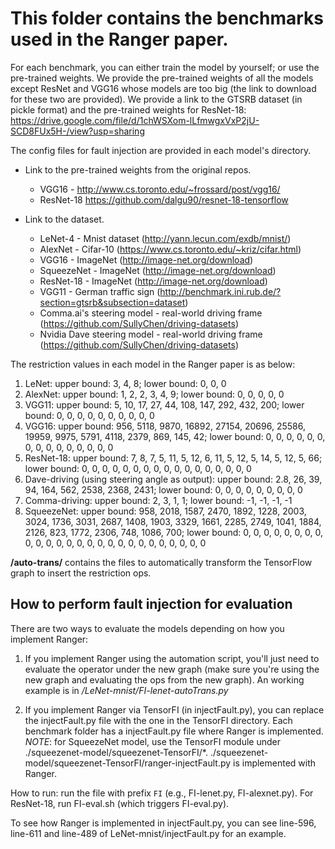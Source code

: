 # This folder contains the benchmarks used in the Ranger paper.

For each benchmark, you can either train the model by yourself; or use the pre-trained weights. We provide the pre-trained weights of all the models except ResNet and VGG16 whose models are too big (the link to download for these two are provided). We provide a link to the GTSRB dataset (in pickle format) and the pre-trained weights for ResNet-18: https://drive.google.com/file/d/1chWSXom-lLfmwgxVxP2jU-SCD8FUx5H-/view?usp=sharing

The config files for fault injection are provided in each model's directory.


- Link to the pre-trained weights from the original repos.
    - VGG16 - http://www.cs.toronto.edu/~frossard/post/vgg16/
    - ResNet-18 https://github.com/dalgu90/resnet-18-tensorflow

- Link to the dataset. 
    - LeNet-4 - Mnist dataset (http://yann.lecun.com/exdb/mnist/) 
    - AlexNet - Cifar-10 (https://www.cs.toronto.edu/~kriz/cifar.html)
    - VGG16 - ImageNet (http://image-net.org/download)
    - SqueezeNet - ImageNet (http://image-net.org/download)
    - ResNet-18 - ImageNet (http://image-net.org/download)
    - VGG11 - German traffic sign (http://benchmark.ini.rub.de/?section=gtsrb&subsection=dataset)
    - Comma.ai's steering model - real-world driving frame (https://github.com/SullyChen/driving-datasets)
    - Nvidia Dave steering model - real-world driving frame (https://github.com/SullyChen/driving-datasets)


The restriction values in each model in the Ranger paper is as below:

1. LeNet: upper bound: 3, 4, 8; lower bound: 0, 0, 0
2. AlexNet: upper bound: 1, 2, 2, 3, 4, 9; lower bound: 0, 0, 0, 0, 0
3. VGG11: upper bound: 5, 10, 17, 27, 44, 108, 147, 292, 432, 200; lower bound: 0, 0, 0, 0, 0, 0, 0, 0, 0, 0
4. VGG16: upper bound: 956, 5118, 9870, 16892, 27154, 20696, 25586, 19959, 9975, 5791, 4118, 2379, 869, 145, 42; lower bound: 0, 0, 0, 0, 0, 0, 0, 0, 0, 0, 0, 0, 0, 0, 0
5. ResNet-18: upper bound: 7, 8, 7, 5, 11, 5, 12, 6, 11, 5, 12, 5, 14, 5, 12, 5, 66; lower bound: 0, 0, 0, 0, 0, 0, 0, 0, 0, 0, 0, 0, 0, 0, 0, 0, 0
6. Dave-driving (using steering angle as output): upper bound: 2.8, 26, 39, 94, 164, 562, 2538, 2368, 2431; lower bound: 0, 0, 0, 0, 0, 0, 0, 0, 0
7. Comma-driving: upper bound: 2, 3, 1, 1; lower bound: -1, -1, -1, -1
8. SqueezeNet: upper bound: 958, 2018, 1587, 2470, 1892, 1228, 2003, 3024, 1736, 3031, 2687, 1408, 1903, 3329, 1661, 2285, 2749, 1041, 1884, 2126, 823, 1772, 2306, 748, 1086, 700; lower bound: 0, 0, 0, 0, 0, 0, 0, 0, 0, 0, 0, 0, 0, 0, 0, 0, 0, 0, 0, 0, 0, 0, 0, 0, 0, 0


**/auto-trans/** contains the files to automatically transform the TensorFlow graph to insert the restriction ops.


## How to perform fault injection for evaluation

There are two ways to evaluate the models depending on how you implement Ranger:

1. If you implement Ranger using the automation script, you'll just need to evaluate the operator under the new graph (make sure you're using the new graph and evaluating the ops from the new graph). An working example is in */LeNet-mnist/FI-lenet-autoTrans.py*

2. If you implement Ranger via TensorFI (in injectFault.py), you can replace the injectFault.py file with the one in the TensorFI directory. Each benchmark folder has a injectFault.py file where Ranger is implemented. *NOTE*: for SqueezeNet model, use the TensorFI module under ./squeezenet-model/squeezenet-TensorFI/*. 
./squeezenet-model/squeezenet-TensorFI/ranger-injectFault.py is implemented with Ranger. 

How to run: run the file with prefix `FI` (e.g., FI-lenet.py, FI-alexnet.py). For ResNet-18, run FI-eval.sh (which triggers FI-eval.py).

To see how Ranger is implemented in injectFault.py, you can see line-596, line-611 and line-489 of LeNet-mnist/injectFault.py for an example.







